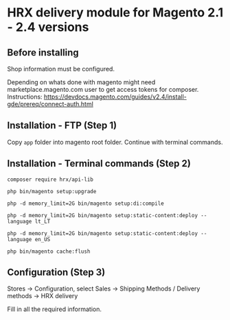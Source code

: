 # HRX delivery module for Magento 2.1 - 2.4 versions

## Before installing

Shop information must be configured.

Depending on whats done with magento might need marketplace.magento.com user to get access tokens for composer. Instructions: https://devdocs.magento.com/guides/v2.4/install-gde/prereq/connect-auth.html

## Installation - FTP **(Step 1)**

Copy `app` folder into magento root folder. Continue with terminal commands.

## Installation - Terminal commands **(Step 2)**


```
composer require hrx/api-lib

php bin/magento setup:upgrade

php -d memory_limit=2G bin/magento setup:di:compile

php -d memory_limit=2G bin/magento setup:static-content:deploy --language lt_LT

php -d memory_limit=2G bin/magento setup:static-content:deploy --language en_US

php bin/magento cache:flush
```

## Configuration **(Step 3)**

Stores -> Configuration, select Sales -> Shipping Methods / Delivery methods -> HRX delivery

Fill in all the required information.